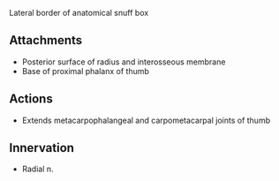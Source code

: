 Lateral border of anatomical snuff box
## Attachments
- Posterior surface of radius and interosseous membrane
- Base of proximal phalanx of thumb

## Actions 
- Extends metacarpophalangeal and carpometacarpal joints of thumb
## Innervation 
- Radial n.